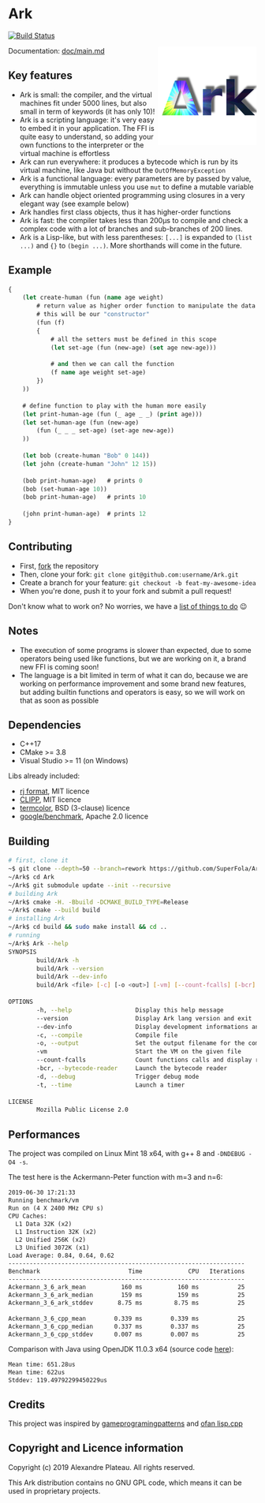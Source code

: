 # Ark

[![Build Status](https://travis-ci.org/SuperFola/Ark.svg?branch=rework)](https://travis-ci.org/SuperFola/Ark)

<img align="right" src="images/Ark.png" width=200px>

Documentation: [doc/main.md](doc/main.md)

## Key features

* Ark is small: the compiler, and the virtual machines fit under 5000 lines, but also small in term of keywords (it has only 10)!
* Ark is a scripting language: it's very easy to embed it in your application. The FFI is quite easy to understand, so adding your own functions to the interpreter or the virtual machine is effortless
* Ark can run everywhere: it produces a bytecode which is run by its virtual machine, like Java but without the `OutOfMemoryException`
* Ark is a functional language: every parameters are by passed by value, everything is immutable unless you use `mut` to define a mutable variable
* Ark can handle object oriented programming using closures in a very elegant way (see example below)
* Ark handles first class objects, thus it has higher-order functions
* Ark is fast: the compiler takes less than 200µs to compile and check a complex code with a lot of branches and sub-branches of 200 lines.
* Ark is a Lisp-like, but with less parentheses: `[...]` is expanded to `(list ...)` and `{}` to `(begin ...)`. More shorthands will come in the future.

## Example

```clojure
{
    (let create-human (fun (name age weight)
        # return value as higher order function to manipulate the data above
        # this will be our "constructor"
        (fun (f)
        {
            # all the setters must be defined in this scope
            (let set-age (fun (new-age) (set age new-age)))

            # and then we can call the function
            (f name age weight set-age)
        })
    ))

    # define function to play with the human more easily
    (let print-human-age (fun (_ age _ _) (print age)))
    (let set-human-age (fun (new-age)
        (fun (_ _ _ set-age) (set-age new-age))
    ))

    (let bob (create-human "Bob" 0 144))
    (let john (create-human "John" 12 15))

    (bob print-human-age)   # prints 0
    (bob (set-human-age 10))
    (bob print-human-age)   # prints 10

    (john print-human-age)  # prints 12
}
```

## Contributing

* First, [fork](https://github.com/SuperFola/Ark/fork) the repository
* Then, clone your fork: `git clone git@github.com:username/Ark.git`
* Create a branch for your feature: `git checkout -b feat-my-awesome-idea`
* When you're done, push it to your fork and submit a pull request!

Don't know what to work on? No worries, we have a [list of things to do](https://github.com/SuperFola/Ark/projects) :wink:

## Notes

* The execution of some programs is slower than expected, due to some operators being used like functions, but we are working on it, a brand new FFI is coming soon!
* The language is a bit limited in term of what it can do, because we are working on performance improvement and some brand new features, but adding builtin functions and operators is easy, so we will work on that as soon as possible

## Dependencies

* C++17
* CMake >= 3.8
* Visual Studio >= 11 (on Windows)

Libs already included:
* [rj format](https://github.com/ryjen/format), MIT licence
* [CLIPP](https://github.com/muellan/clipp), MIT licence
* [termcolor](https://github.com/ikalnytskyi/termcolor), BSD (3-clause) licence
* [google/benchmark](https://github.com/google/benchmark), Apache 2.0 licence

## Building

```bash
# first, clone it
~$ git clone --depth=50 --branch=rework https://github.com/SuperFola/Ark.git
~/Ark$ cd Ark
~/Ark$ git submodule update --init --recursive
# building Ark
~/Ark$ cmake -H. -Bbuild -DCMAKE_BUILD_TYPE=Release
~/Ark$ cmake --build build
# installing Ark
~/Ark$ cd build && sudo make install && cd ..
# running
~/Ark$ Ark --help
SYNOPSIS
        build/Ark -h 
        build/Ark --version 
        build/Ark --dev-info 
        build/Ark <file> [-c] [-o <out>] [-vm] [--count-fcalls] [-bcr] [-d] [-t] 

OPTIONS
        -h, --help                  Display this help message
        --version                   Display Ark lang version and exit
        --dev-info                  Display development informations and exit
        -c, --compile               Compile file
        -o, --output                Set the output filename for the compiler
        -vm                         Start the VM on the given file
        --count-fcalls              Count functions calls and display result at the end of the execution
        -bcr, --bytecode-reader     Launch the bytecode reader
        -d, --debug                 Trigger debug mode
        -t, --time                  Launch a timer

LICENSE
        Mozilla Public License 2.0
```

## Performances

The project was compiled on Linux Mint 18 x64, with g++ 8 and `-DNDEBUG -O4 -s`.

The test here is the Ackermann-Peter function with m=3 and n=6:

```
2019-06-30 17:21:33
Running benchmark/vm
Run on (4 X 2400 MHz CPU s)
CPU Caches:
  L1 Data 32K (x2)
  L1 Instruction 32K (x2)
  L2 Unified 256K (x2)
  L3 Unified 3072K (x1)
Load Average: 0.84, 0.64, 0.62
-------------------------------------------------------------------
Benchmark                         Time             CPU   Iterations
-------------------------------------------------------------------
Ackermann_3_6_ark_mean          160 ms          160 ms           25
Ackermann_3_6_ark_median        159 ms          159 ms           25
Ackermann_3_6_ark_stddev       8.75 ms         8.75 ms           25

Ackermann_3_6_cpp_mean        0.339 ms        0.339 ms           25
Ackermann_3_6_cpp_median      0.337 ms        0.337 ms           25
Ackermann_3_6_cpp_stddev      0.007 ms        0.007 ms           25
```

Comparison with Java using OpenJDK 11.0.3 x64 (source code [here](benchmarks/Ackermann.java)):
```
Mean time: 651.28us
Mean time: 622us
Stddev: 119.49792299450229us
```

## Credits

This project was inspired by [gameprogramingpatterns](http://gameprogrammingpatterns.com/bytecode.html) and [ofan lisp.cpp](https://gist.github.com/ofan/721464)

## Copyright and Licence information

Copyright (c) 2019 Alexandre Plateau. All rights reserved.

This Ark distribution contains no GNU GPL code, which means it can be used in proprietary projects.
